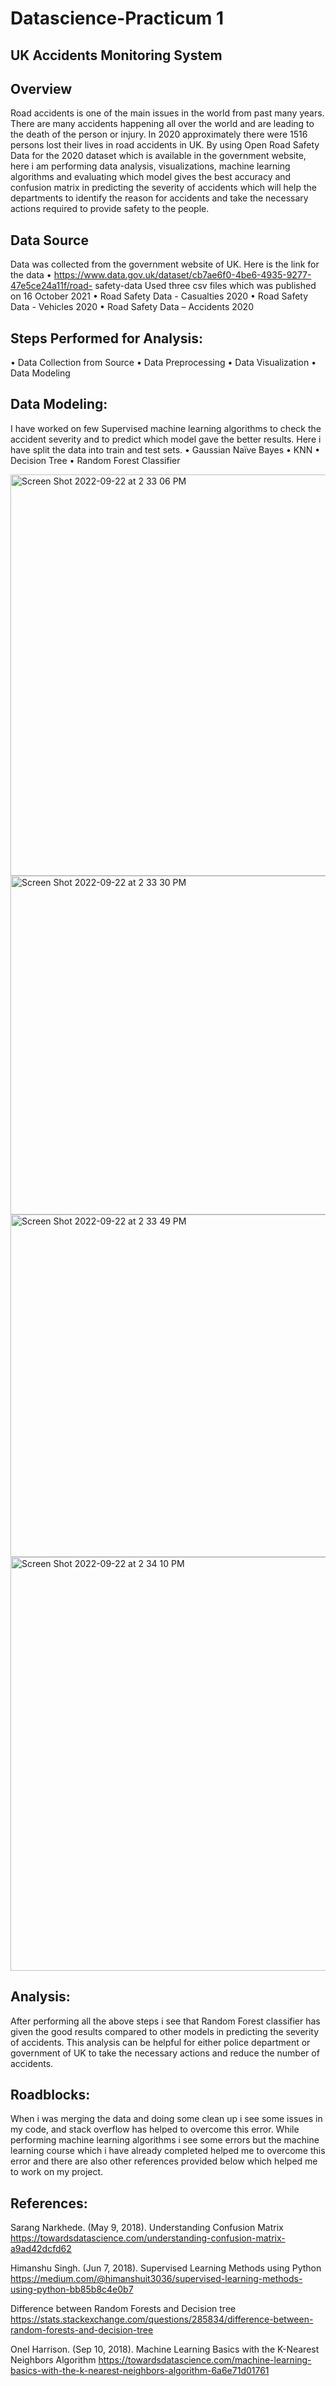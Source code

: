# Datascience-Practicum 1
## UK Accidents Monitoring System
## Overview
Road accidents is one of the main issues in the world from past many years. There are many accidents happening all over the world and are leading to the death of the person or injury. In 2020 approximately there were 1516 persons lost their lives in road accidents in UK. By using Open Road Safety Data for the 2020 dataset which is available in the government website, here i am performing data analysis, visualizations, machine learning algorithms and evaluating which model gives the best accuracy and confusion matrix in predicting the severity of accidents which will help the departments to identify the reason for accidents and take the necessary actions required to provide safety to the people.

## Data Source
Data was collected from the government website of UK. Here is the link for the data
•	https://www.data.gov.uk/dataset/cb7ae6f0-4be6-4935-9277-47e5ce24a11f/road-  safety-data 
 Used three csv files which was published on 16 October 2021
•	Road Safety Data - Casualties 2020
•	Road Safety Data - Vehicles 2020
•	Road Safety Data – Accidents 2020

## Steps Performed for Analysis:
•	Data Collection from Source
•	Data Preprocessing
•	Data Visualization
•	Data Modeling

## Data Modeling:
I have worked on few Supervised machine learning algorithms to check the accident severity and to predict which model gave the better results. Here i have split the data into train and test sets.
•	Gaussian Naïve Bayes
•	KNN
•	Decision Tree
•	Random Forest Classifier

<img width="642" alt="Screen Shot 2022-09-22 at 2 33 06 PM" src="https://user-images.githubusercontent.com/70365343/196062866-94636b54-564a-48b7-809e-5da802dfd1c2.png">

<img width="542" alt="Screen Shot 2022-09-22 at 2 33 30 PM" src="https://user-images.githubusercontent.com/70365343/196062905-b275f0d4-03a7-41ff-9395-907a5ed828ce.png">

<img width="548" alt="Screen Shot 2022-09-22 at 2 33 49 PM" src="https://user-images.githubusercontent.com/70365343/196062922-e4ed8620-0c1f-43a0-8be2-66b934ed8917.png">

<img width="662" alt="Screen Shot 2022-09-22 at 2 34 10 PM" src="https://user-images.githubusercontent.com/70365343/196062925-4ce0d83b-9d0e-413f-9485-be6f12683a0c.png">

## Analysis: 
After performing all the above steps i see that Random Forest classifier has given the good results compared to other models in predicting the severity of accidents. This analysis can be helpful for either police department or government of UK to take the necessary actions and reduce the number of accidents.

## Roadblocks: 
When i was merging the data and doing some clean up i see some issues in my code, and stack overflow has helped to overcome this error.
While performing machine learning algorithms i see some errors but the machine learning course which i have already completed helped me to overcome this error and there are also other references provided below which helped me to work on my project.

## References: 
Sarang Narkhede. (May 9, 2018). Understanding Confusion Matrix
https://towardsdatascience.com/understanding-confusion-matrix-a9ad42dcfd62

Himanshu Singh. (Jun 7, 2018). Supervised Learning Methods using Python
https://medium.com/@himanshuit3036/supervised-learning-methods-using-python-bb85b8c4e0b7 

Difference between Random Forests and Decision tree
https://stats.stackexchange.com/questions/285834/difference-between-random-forests-and-decision-tree 

Onel Harrison. (Sep 10, 2018). Machine Learning Basics with the K-Nearest Neighbors Algorithm
https://towardsdatascience.com/machine-learning-basics-with-the-k-nearest-neighbors-algorithm-6a6e71d01761 
